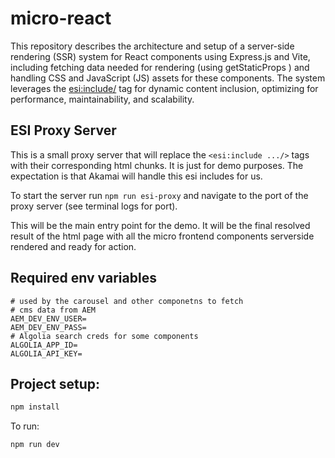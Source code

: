 # micro-react

This repository describes the architecture and setup of a server-side rendering (SSR) system for React components using Express.js and Vite, including fetching data needed for rendering (using getStaticProps ) and handling CSS and JavaScript (JS) assets for these components. The system leverages the <esi:include/> tag for dynamic content inclusion, optimizing for performance, maintainability, and scalability.

## ESI Proxy Server

This is a small proxy server that will replace the `<esi:include .../>` tags with
their corresponding html chunks. It is just for demo purposes. The expectation is
that Akamai will handle this esi includes for us.

To start the server run `npm run esi-proxy` and navigate to the port of the proxy
server (see terminal logs for port).

This will be the main entry point for the demo. It will be the final resolved
result of the html page with all the micro frontend components serverside rendered
and ready for action.

## Required env variables

```
# used by the carousel and other componetns to fetch
# cms data from AEM
AEM_DEV_ENV_USER=
AEM_DEV_ENV_PASS=
# Algolia search creds for some components
ALGOLIA_APP_ID=
ALGOLIA_API_KEY=
```

## Project setup:

```bash
npm install
```

To run:

```bash
npm run dev
```
